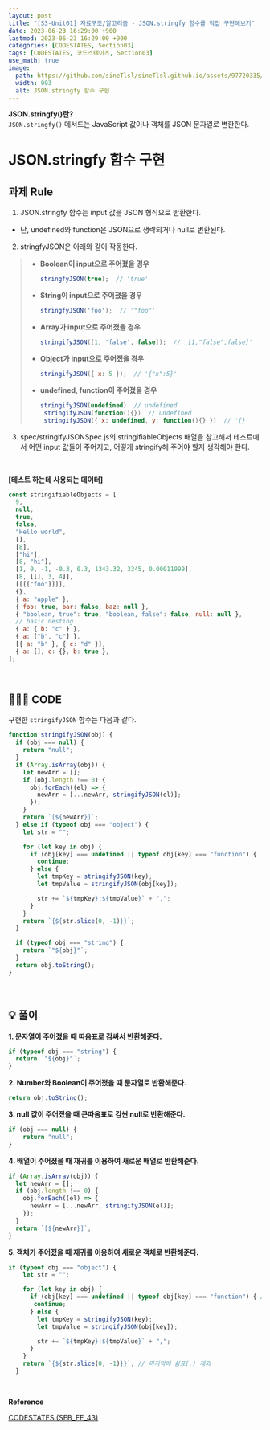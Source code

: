 ```yaml
---
layout: post
title: "[S3-Unit01] 자료구조/알고리즘 - JSON.stringfy 함수를 직접 구현해보기"
date: 2023-06-23 16:29:00 +900
lastmod: 2023-06-23 16:29:00 +900
categories: [CODESTATES, Section03]
tags: [CODESTATES, 코드스테이츠, Section03]
use_math: true
image: 
  path: https://github.com/sineTlsl/sineTlsl.github.io/assets/97720335/2da1feac-2958-4940-b831-0cc2b91a46eb
  width: 993
  alt: JSON.stringfy 함수 구현
---
```


**JSON.stringfy()란?** <br>
`JSON.stringfy()` 메서드는 JavaScript 값이나 객체를 JSON 문자열로 변환한다. 

# JSON.stringfy 함수 구현

## 과제 Rule

1. JSON.stringfy 함수는 input 값을 JSON 형식으로 반환한다. 
- 단, undefined와 function은 JSON으로 생략되거나 null로 변환된다.

2. stringfyJSON은 아래와 같이 작동한다. 
>  - **Boolean이 input으로 주어졌을 경우** <br>
>    ```jsx
>    stringfyJSON(true);  // 'true'
>    ```
>  - **String이 input으로 주어졌을 경우** <br>
>    ```jsx
>    stringfyJSON('foo');  // '"foo"'
>    ```
>  - **Array가 input으로 주어졌을 경우** <br>
>    ```jsx
>    stringifyJSON([1, 'false', false]);  // '[1,"false",false]'
>    ```
>  - **Object가 input으로 주어졌을 경우** <br>
>    ```jsx
>    stringifyJSON({ x: 5 });  // '{"x":5}'
>    ```
>  - **undefined, function이 주어졌을 경우** <br>
>    ```jsx
>    stringifyJSON(undefined)  // undefined
> 	  stringifyJSON(function(){})  // undefined
> 	  stringifyJSON({ x: undefined, y: function(){} })  // '{}'
>    ```

3. spec/stringifyJSONSpec.js의 stringifiableObjects 배열을 참고해서 테스트에서 어떤 input 값들이 주어지고, 어떻게 stringify해 주어야 할지 생각해야 한다.

<br>

**[테스트 하는데 사용되는 데이터]**

```jsx
const stringifiableObjects = [
  9,
  null,
  true,
  false,
  "Hello world",
  [],
  [8],
  ["hi"],
  [8, "hi"],
  [1, 0, -1, -0.3, 0.3, 1343.32, 3345, 0.00011999],
  [8, [[], 3, 4]],
  [[[["foo"]]]],
  {},
  { a: "apple" },
  { foo: true, bar: false, baz: null },
  { "boolean, true": true, "boolean, false": false, null: null },
  // basic nesting
  { a: { b: "c" } },
  { a: ["b", "c"] },
  [{ a: "b" }, { c: "d" }],
  { a: [], c: {}, b: true },
];
```

<br>

## 👩🏻‍💻 CODE

구현한 `stringifyJSON` 함수는 다음과 같다. 

```jsx
function stringifyJSON(obj) {
  if (obj === null) {
    return "null";
  }
  if (Array.isArray(obj)) {
    let newArr = [];
    if (obj.length !== 0) {
      obj.forEach((el) => {
        newArr = [...newArr, stringifyJSON(el)];
      });
    }
    return `[${newArr}]`;
  } else if (typeof obj === "object") {
    let str = "";

    for (let key in obj) {
      if (obj[key] === undefined || typeof obj[key] === "function") {
        continue;
      } else {
        let tmpKey = stringifyJSON(key);
        let tmpValue = stringifyJSON(obj[key]);

        str += `${tmpKey}:${tmpValue}` + ",";
      }
    }
    return `{${str.slice(0, -1)}}`;
  }

  if (typeof obj === "string") {
    return `"${obj}"`;
  }
  return obj.toString();
}
```

<br>

## 💡 풀이

**1. 문자열이 주어졌을 때 따옴표로 감싸서 반환해준다.** <br>
```jsx
if (typeof obj === "string") {
  return `"${obj}"`;
}
```

**2. Number와 Boolean이 주어졌을 때 문자열로 반환해준다.** <br>
```jsx
return obj.toString();
```

**3. null 값이 주어졌을 때 큰따옴표로 감싼 null로 반환해준다.** <br>
```jsx
if (obj === null) {
	return "null";
}
```

**4. 배열이 주어졌을 때 재귀를 이용하여 새로운 배열로 반환해준다.** <br>
```jsx
if (Array.isArray(obj)) {
  let newArr = [];
  if (obj.length !== 0) {
    obj.forEach((el) => {
      newArr = [...newArr, stringifyJSON(el)];
    });
  }
  return `[${newArr}]`;
}
```

**5. 객체가 주어졌을 때 재귀를 이용하여 새로운 객체로 반환해준다.** <br>
```jsx
if (typeof obj === "object") {
    let str = "";

    for (let key in obj) {
      if (obj[key] === undefined || typeof obj[key] === "function") { // undefined, function일 경우 다음으로 넘어가게끔 ...
       continue;
      } else {
        let tmpKey = stringifyJSON(key);
        let tmpValue = stringifyJSON(obj[key]);

        str += `${tmpKey}:${tmpValue}` + ",";
      }
    }
    return `{${str.slice(0, -1)}}`; // 마지막에 쉼표(,) 제외
  }
```

<br>

**Reference**

[CODESTATES (SEB_FE_43)](https://www.codestates.com/)
